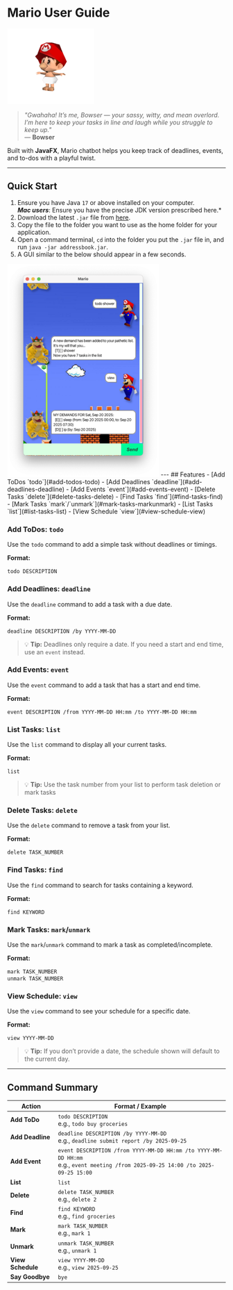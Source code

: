 # Mario User Guide
<img src="docs/BabyMario.png" alt="Baby Mario" width="200"/>

> *"Gwahaha! It’s me, Bowser — your sassy, witty, and  mean overlord.  
> I’m here to keep your tasks in line and laugh while you struggle to keep up."*  
> — **Bowser**

Built with **JavaFX**, Mario chatbot helps you keep track of deadlines, events, and to-dos with a playful twist.

---

## Quick Start
1. Ensure you have Java ```17``` or above installed on your computer.  
   ***Mac users***: Ensure you have the precise JDK version prescribed here.*
2. Download the latest `.jar` file from [here](https://github.com/binghangc/ip/releases).
3. Copy the file to the folder you want to use as the home folder for your application.
4. Open a command terminal, `cd` into the folder you put the `.jar` file in, and run `java -jar addressbook.jar`.
5. A GUI similar to the below should appear in a few seconds.
<img src="docs/Ui.png" alt="Product Screenshot" width="350"/>
---
## Features
- [Add ToDos `todo`](#add-todos-todo)
- [Add Deadlines `deadline`](#add-deadlines-deadline)
- [Add Events `event`](#add-events-event)
- [Delete Tasks `delete`](#delete-tasks-delete)
- [Find Tasks `find`](#find-tasks-find)
- [Mark Tasks `mark`/`unmark`](#mark-tasks-markunmark)
- [List Tasks `list`](#list-tasks-list)
- [View Schedule `view`](#view-schedule-view)

### Add ToDos: `todo`
Use the `todo` command to add a simple task without deadlines or timings.  

**Format:**  
```
todo DESCRIPTION
```

### Add Deadlines: `deadline`
Use the `deadline` command to add a task with a due date.  

**Format:**  
```
deadline DESCRIPTION /by YYYY-MM-DD
```
> 💡 **Tip:** Deadlines only require a date. If you need a start and end time, use an `event` instead.

### Add Events: `event`
Use the `event` command to add a task that has a start and end time.  

**Format:**  
```
event DESCRIPTION /from YYYY-MM-DD HH:mm /to YYYY-MM-DD HH:mm
```
### List Tasks: `list`
Use the `list` command to display all your current tasks.

**Format:**
```
list
```
> 💡 **Tip:** Use the task number from your list to perform task deletion or mark tasks

### Delete Tasks: `delete`
Use the `delete` command to remove a task from your list.  

**Format:**  
```
delete TASK_NUMBER
```


### Find Tasks: `find`
Use the `find` command to search for tasks containing a keyword.  

**Format:**  
```
find KEYWORD
```


### Mark Tasks: `mark`/`unmark`
Use the `mark`/`unmark` command to mark a task as completed/incomplete.  

**Format:**  
```
mark TASK_NUMBER
unmark TASK_NUMBER
```



### View Schedule: `view`
Use the `view` command to see your schedule for a specific date.  

**Format:**  
```
view YYYY-MM-DD
```

> 💡 **Tip:** If you don’t provide a date, the schedule shown will default to the current day.

---
## Command Summary

| Action            | Format / Example                                    |
|-------------------|-----------------------------------------------------|
| **Add ToDo**      | `todo DESCRIPTION` <br> e.g., `todo buy groceries` |
| **Add Deadline**  | `deadline DESCRIPTION /by YYYY-MM-DD` <br> e.g., `deadline submit report /by 2025-09-25` |
| **Add Event**     | `event DESCRIPTION /from YYYY-MM-DD HH:mm /to YYYY-MM-DD HH:mm` <br> e.g., `event meeting /from 2025-09-25 14:00 /to 2025-09-25 15:00` |
| **List**          | `list` |
| **Delete**        | `delete TASK_NUMBER` <br> e.g., `delete 2` |
| **Find**          | `find KEYWORD` <br> e.g., `find groceries` |
| **Mark**          | `mark TASK_NUMBER` <br> e.g., `mark 1` |
| **Unmark**        | `unmark TASK_NUMBER` <br> e.g., `unmark 1` |
| **View Schedule** | `view YYYY-MM-DD` <br> e.g., `view 2025-09-25` |
| **Say Goodbye**   | `bye` |